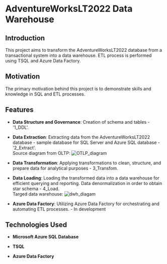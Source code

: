 # AdventureWorksLT2022 Data Warehouse

## Introduction

This project aims to transform the AdventureWorksLT2022 database from a transactional system into a data warehouse.
ETL process is performed using TSQL and Azure Data Factory.

## Motivation

The primary motivation behind this project is to demonstrate skills and knowledge in SQL and ETL processes.

## Features
- **Data Structure and Governance**: Creation of schema and tables - '1_DDL'.

- **Data Extraction**: Extracting data from the AdventureWorksLT2022 database - sample database for SQL Server and Azure SQL database - '2_Extract'.
  <br/>Source diagram from OLTP:
  ![OTLP_diagram](https://github.com/rafalnac/data-warehouse-adventure-works/assets/98704847/a4e99186-4329-4134-b487-d6167cd15ecf)

- **Data Transformation**: Applying transformations to clean, structure, and prepare data for analytical purposes - 3_Transfom.

- **Data Loading**: Loading the transformed data into a data warehouse for efficient querying and reporting. Data denormalization in order to obtain star schema - 4_Load.
  <br/>Targed data warehouse:
  ![dwh_diagam](https://github.com/rafalnac/data-warehouse-adventure-works/assets/98704847/c1d724dd-9d02-42a0-8575-4ecd88fe0f2b)

- **Azure Data Factory**: Utilizing Azure Data Factory for orchestrating and automating ETL processes. - In development

## Technologies Used
- **Microsoft Azure SQL Database**

- **TSQL**

- **Azure Data Factory**
